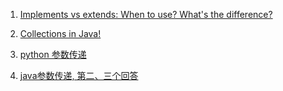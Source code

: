 1. [Implements vs extends: When to use? What's the difference?](https://stackoverflow.com/questions/10839131/implements-vs-extends-when-to-use-whats-the-difference)

2. [Collections in Java!](https://github.com/xueyaohuang/Leetcode-practice/blob/master/Data%20Structures%20and%20Algorithms/javaCollections.png)

3. [python 参数传递](https://www.cnblogs.com/zhijun/p/6559983.html)

4. [java参数传递, 第二、三个回答](https://stackoverflow.com/questions/40480/is-java-pass-by-reference-or-pass-by-value)
